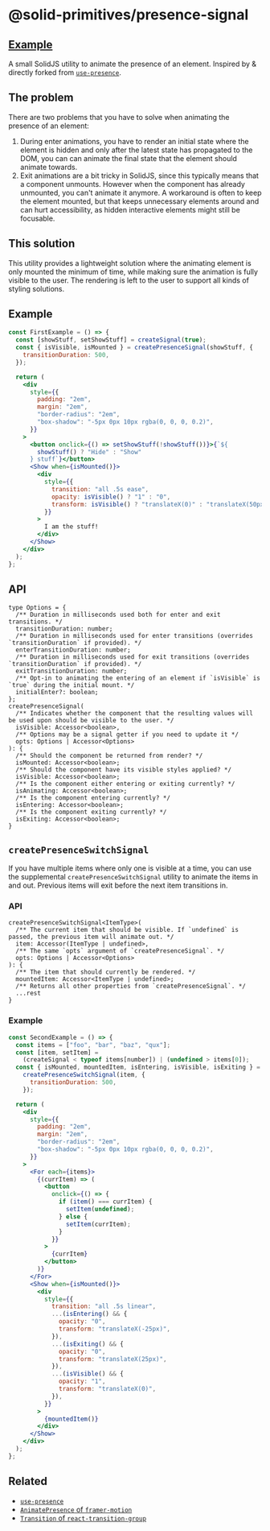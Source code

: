 # @solid-primitives/presence-signal

## [Example](https://stackblitz.com/edit/solidjs-templates-8eqpxz?file=src%2FApp.tsx)

A small SolidJS utility to animate the presence of an element. Inspired by & directly forked from [`use-presence`](https://www.npmjs.com/package/use-presence).

## The problem

There are two problems that you have to solve when animating the presence of an element:

1. During enter animations, you have to render an initial state where the element is hidden and only after the latest state has propagated to the DOM, you can can animate the final state that the element should animate towards.
2. Exit animations are a bit tricky in SolidJS, since this typically means that a component unmounts. However when the component has already unmounted, you can't animate it anymore. A workaround is often to keep the element mounted, but that keeps unnecessary elements around and can hurt accessibility, as hidden interactive elements might still be focusable.

## This solution

This utility provides a lightweight solution where the animating element is only mounted the minimum of time, while making sure the animation is fully visible to the user. The rendering is left to the user to support all kinds of styling solutions.

## Example

```jsx
const FirstExample = () => {
  const [showStuff, setShowStuff] = createSignal(true);
  const { isVisible, isMounted } = createPresenceSignal(showStuff, {
    transitionDuration: 500,
  });

  return (
    <div
      style={{
        padding: "2em",
        margin: "2em",
        "border-radius": "2em",
        "box-shadow": "-5px 0px 10px rgba(0, 0, 0, 0.2)",
      }}
    >
      <button onclick={() => setShowStuff(!showStuff())}>{`${
        showStuff() ? "Hide" : "Show"
      } stuff`}</button>
      <Show when={isMounted()}>
        <div
          style={{
            transition: "all .5s ease",
            opacity: isVisible() ? "1" : "0",
            transform: isVisible() ? "translateX(0)" : "translateX(50px)",
          }}
        >
          I am the stuff!
        </div>
      </Show>
    </div>
  );
};
```

## API

```tsx
type Options = {
  /** Duration in milliseconds used both for enter and exit transitions. */
  transitionDuration: number;
  /** Duration in milliseconds used for enter transitions (overrides `transitionDuration` if provided). */
  enterTransitionDuration: number;
  /** Duration in milliseconds used for exit transitions (overrides `transitionDuration` if provided). */
  exitTransitionDuration: number;
  /** Opt-in to animating the entering of an element if `isVisible` is `true` during the initial mount. */
  initialEnter?: boolean;
};
createPresenceSignal(
  /** Indicates whether the component that the resulting values will be used upon should be visible to the user. */
  isVisible: Accessor<boolean>,
  /** Options may be a signal getter if you need to update it */
  opts: Options | Accessor<Options>
): {
  /** Should the component be returned from render? */
  isMounted: Accessor<boolean>;
  /** Should the component have its visible styles applied? */
  isVisible: Accessor<boolean>;
  /** Is the component either entering or exiting currently? */
  isAnimating: Accessor<boolean>;
  /** Is the component entering currently? */
  isEntering: Accessor<boolean>;
  /** Is the component exiting currently? */
  isExiting: Accessor<boolean>;
}
```

## `createPresenceSwitchSignal`

If you have multiple items where only one is visible at a time, you can use the supplemental `createPresenceSwitchSignal` utility to animate the items in and out. Previous items will exit before the next item transitions in.

### API

```tsx
createPresenceSwitchSignal<ItemType>(
  /** The current item that should be visible. If `undefined` is passed, the previous item will animate out. */
  item: Accessor(ItemType | undefined>,
  /** The same `opts` argument of `createPresenceSignal`. */
  opts: Options | Accessor<Options>
): {
  /** The item that should currently be rendered. */
  mountedItem: Accessor<ItemType | undefined>;
  /** Returns all other properties from `createPresenceSignal`. */
  ...rest
}
```

### Example

```jsx
const SecondExample = () => {
  const items = ["foo", "bar", "baz", "qux"];
  const [item, setItem] =
    (createSignal < typeof items[number]) | (undefined > items[0]);
  const { isMounted, mountedItem, isEntering, isVisible, isExiting } =
    createPresenceSwitchSignal(item, {
      transitionDuration: 500,
    });

  return (
    <div
      style={{
        padding: "2em",
        margin: "2em",
        "border-radius": "2em",
        "box-shadow": "-5px 0px 10px rgba(0, 0, 0, 0.2)",
      }}
    >
      <For each={items}>
        {(currItem) => (
          <button
            onclick={() => {
              if (item() === currItem) {
                setItem(undefined);
              } else {
                setItem(currItem);
              }
            }}
          >
            {currItem}
          </button>
        )}
      </For>
      <Show when={isMounted()}>
        <div
          style={{
            transition: "all .5s linear",
            ...(isEntering() && {
              opacity: "0",
              transform: "translateX(-25px)",
            }),
            ...(isExiting() && {
              opacity: "0",
              transform: "translateX(25px)",
            }),
            ...(isVisible() && {
              opacity: "1",
              transform: "translateX(0)",
            }),
          }}
        >
          {mountedItem()}
        </div>
      </Show>
    </div>
  );
};
```

## Related

- [`use-presence`](https://www.npmjs.com/package/use-presence)
- [`AnimatePresence` of `framer-motion`](https://www.framer.com/docs/animate-presence/)
- [`Transition` of `react-transition-group`](http://reactcommunity.org/react-transition-group/transition)
